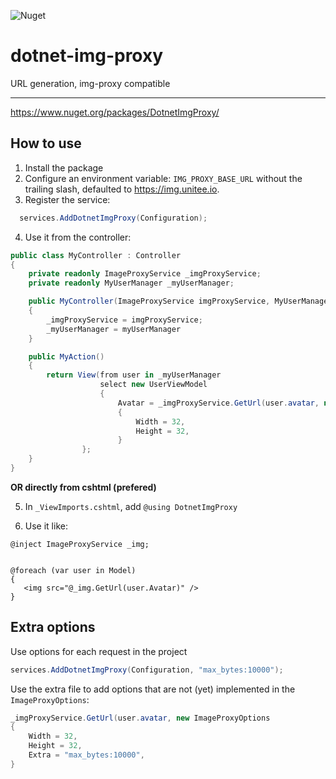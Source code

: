 ![Nuget](https://img.shields.io/nuget/v/DotnetImgProxy)

# dotnet-img-proxy
URL generation, img-proxy compatible

---

https://www.nuget.org/packages/DotnetImgProxy/

## How to use

1) Install the package
2) Configure an environment variable: `IMG_PROXY_BASE_URL` without the trailing slash, defaulted to https://img.unitee.io.
3) Register the service:

```cs
  services.AddDotnetImgProxy(Configuration);
```
4) Use it from the controller:

```cs
public class MyController : Controller
{
    private readonly ImageProxyService _imgProxyService;
    private readonly MyUserManager _myUserManager;

    public MyController(ImageProxyService imgProxyService, MyUserManager myUserManager)
    {
        _imgProxyService = imgProxyService;
        _myUserManager = myUserManager
    }

    public MyAction()
    {
        return View(from user in _myUserManager
                    select new UserViewModel
                    {
                        Avatar = _imgProxyService.GetUrl(user.avatar, new ImageProxyOptions
                        {
                            Width = 32,
                            Height = 32,
                        }
                };
    }
}
```

**OR directly from cshtml (prefered)**

5) In `_ViewImports.cshtml`, add `@using DotnetImgProxy`

6) Use it like:

```razor
@inject ImageProxyService _img;


@foreach (var user in Model)
{
   <img src="@_img.GetUrl(user.Avatar)" />
}
```


## Extra options

Use options for each request in the project

 ```cs
 services.AddDotnetImgProxy(Configuration, "max_bytes:10000");
 ```
 
 Use the extra file to add options that are not (yet) implemented in the `ImageProxyOptions`:
 
 ```cs
 _imgProxyService.GetUrl(user.avatar, new ImageProxyOptions
 {
     Width = 32,
     Height = 32,
     Extra = "max_bytes:10000",
 }
 ```
 
